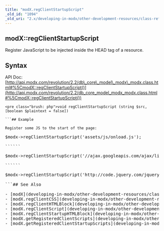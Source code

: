```yaml
---
title: "modX.regClientStartupScript"
_old_id: "1094"
_old_uri: "2.x/developing-in-modx/other-development-resources/class-reference/modx/modx.regclientstartupscript"
---
```


## modX::regClientStartupScript

 Register JavaScript to be injected inside the HEAD tag of a resource.

## Syntax

 API Doc: [http://api.modx.com/revolution/2.2/db\_core\_model\_modx\_modx.class.html#%5CmodX::regClientStartupScript()](http://api.modx.com/revolution/2.2/db_core_model_modx_modx.class.html#%5CmodX::regClientStartupScript())

 ```
<pre class="brush: php">void regClientStartupScript (string $src, [boolean $plaintext = false])

```## Example

 Register some JS to the start of the page:

 ```
<pre class="brush: php">$modx->regClientStartupScript('assets/js/onload.js');

``````
<pre class="brush: php">$modx->regClientStartupScript('//ajax.googleapis.com/ajax/libs/jquery/1.11.2/jquery.min.js"');

``````
<pre class="brush: php">$modx->regClientStartupScript('http://code.jquery.com/jquery-latest.min.js');

```## See Also

- [modX](developing-in-modx/other-development-resources/class-reference/modx "modX")
- [modX.regClientCSS](developing-in-modx/other-development-resources/class-reference/modx/modx.regclientcss "modX.regClientCSS")
- [modX.regClientHTMLBlock](developing-in-modx/other-development-resources/class-reference/modx/modx.regclienthtmlblock "modX.regClientHTMLBlock")
- [modX.regClientScript](developing-in-modx/other-development-resources/class-reference/modx/modx.regclientscript "modX.regClientScript")
- [modX.regClientStartupHTMLBlock](developing-in-modx/other-development-resources/class-reference/modx/modx.regclientstartuphtmlblock "modX.regClientStartupHTMLBlock")
- [modX.getRegisteredClientScripts](developing-in-modx/other-development-resources/class-reference/modx/modx.getregisteredclientscripts "modX.getRegisteredClientScripts")
- [modX.getRegisteredClientStartupScripts](developing-in-modx/other-development-resources/class-reference/modx/modx.getregisteredclientstartupscripts "modX.getRegisteredClientStartupScripts")